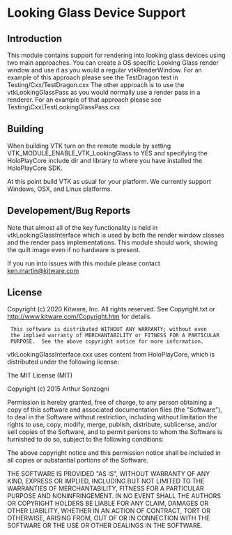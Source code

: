 # Looking Glass Device Support

## Introduction

This module contains support for rendering into looking glass devices using
two main approaches. You can create a OS specific Looking Glass render
window and use it as you would a regular vtkRenderWindow. For an example of
this approach please see the TestDragon test in Testing/Cxx/TestDragon.cxx
The other approach is to use the vtkLookingGlassPass as you would normally
use a render pass in a renderer. For an example of that approach please see
Testing\Cxx\TestLookingGlassPass.cxx

## Building

When building VTK turn on the remote module by setting
VTK_MODULE_ENABLE_VTK_LookingGlass to YES and specifying the HoloPlayCore
include dir and library to where you have installed the HoloPlayCore SDK.

At this point build VTK as usual for your platform. We currently support
Windows, OSX, and Linux platforms.

## Developement/Bug Reports

Note that almost all of the key functionality is held in
vtkLookingGlassInterface which is used by both the render window classes and
the render pass implementations. This module should work, showing the quilt
image even if no hardware is present.

If you run into issues with this module please contact
ken.martin@kitware.com

## License

Copyright (c) 2020 Kitware, Inc.
All rights reserved.
See Copyright.txt or http://www.kitware.com/Copyright.htm for details.

     This software is distributed WITHOUT ANY WARRANTY; without even
     the implied warranty of MERCHANTABILITY or FITNESS FOR A PARTICULAR
     PURPOSE.  See the above copyright notice for more information.

vtkLookingGlassInterface.cxx uses content from HoloPlayCore, which is
distributed under the following license:

The MIT License (MIT)

Copyright (c) 2015 Arthur Sonzogni

Permission is hereby granted, free of charge, to any person obtaining a copy
of this software and associated documentation files (the "Software"), to
deal in the Software without restriction, including without limitation the
rights to use, copy, modify, merge, publish, distribute, sublicense, and/or
sell copies of the Software, and to permit persons to whom the Software is
furnished to do so, subject to the following conditions:

The above copyright notice and this permission notice shall be included in
all copies or substantial portions of the Software.

THE SOFTWARE IS PROVIDED "AS IS", WITHOUT WARRANTY OF ANY KIND, EXPRESS OR
IMPLIED, INCLUDING BUT NOT LIMITED TO THE WARRANTIES OF MERCHANTABILITY,
FITNESS FOR A PARTICULAR PURPOSE AND NONINFRINGEMENT. IN NO EVENT SHALL THE
AUTHORS OR COPYRIGHT HOLDERS BE LIABLE FOR ANY CLAIM, DAMAGES OR OTHER
LIABILITY, WHETHER IN AN ACTION OF CONTRACT, TORT OR OTHERWISE, ARISING
FROM, OUT OF OR IN CONNECTION WITH THE SOFTWARE OR THE USE OR OTHER DEALINGS
IN THE SOFTWARE.
